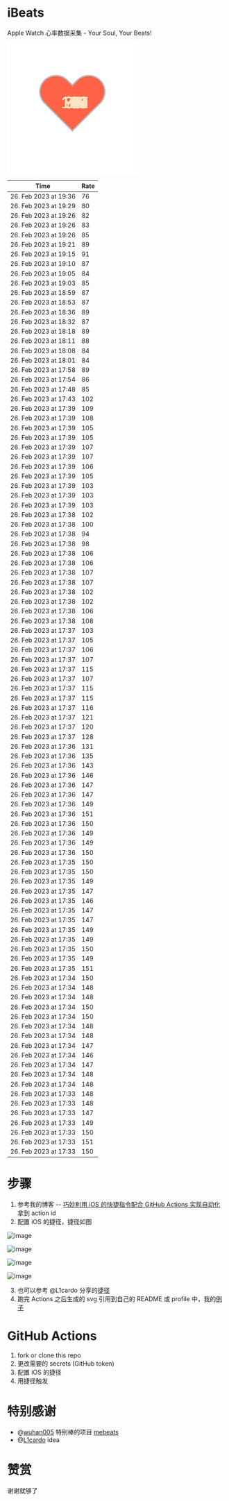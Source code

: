 # iBeats
Apple Watch 心率数据采集 - Your Soul, Your Beats!

![](./files/heart.svg)

<!--START_SECTION:my_heart_rate-->
| Time | Rate | 
 | ---- | ---- | 
| 26. Feb 2023 at 19:36 | 76 |
| 26. Feb 2023 at 19:29 | 80 |
| 26. Feb 2023 at 19:26 | 82 |
| 26. Feb 2023 at 19:26 | 83 |
| 26. Feb 2023 at 19:26 | 85 |
| 26. Feb 2023 at 19:21 | 89 |
| 26. Feb 2023 at 19:15 | 91 |
| 26. Feb 2023 at 19:10 | 87 |
| 26. Feb 2023 at 19:05 | 84 |
| 26. Feb 2023 at 19:03 | 85 |
| 26. Feb 2023 at 18:59 | 87 |
| 26. Feb 2023 at 18:53 | 87 |
| 26. Feb 2023 at 18:36 | 89 |
| 26. Feb 2023 at 18:32 | 87 |
| 26. Feb 2023 at 18:18 | 89 |
| 26. Feb 2023 at 18:11 | 88 |
| 26. Feb 2023 at 18:08 | 84 |
| 26. Feb 2023 at 18:01 | 84 |
| 26. Feb 2023 at 17:58 | 89 |
| 26. Feb 2023 at 17:54 | 86 |
| 26. Feb 2023 at 17:48 | 85 |
| 26. Feb 2023 at 17:43 | 102 |
| 26. Feb 2023 at 17:39 | 109 |
| 26. Feb 2023 at 17:39 | 108 |
| 26. Feb 2023 at 17:39 | 105 |
| 26. Feb 2023 at 17:39 | 105 |
| 26. Feb 2023 at 17:39 | 107 |
| 26. Feb 2023 at 17:39 | 107 |
| 26. Feb 2023 at 17:39 | 106 |
| 26. Feb 2023 at 17:39 | 105 |
| 26. Feb 2023 at 17:39 | 103 |
| 26. Feb 2023 at 17:39 | 103 |
| 26. Feb 2023 at 17:39 | 103 |
| 26. Feb 2023 at 17:38 | 102 |
| 26. Feb 2023 at 17:38 | 100 |
| 26. Feb 2023 at 17:38 | 94 |
| 26. Feb 2023 at 17:38 | 98 |
| 26. Feb 2023 at 17:38 | 106 |
| 26. Feb 2023 at 17:38 | 106 |
| 26. Feb 2023 at 17:38 | 107 |
| 26. Feb 2023 at 17:38 | 107 |
| 26. Feb 2023 at 17:38 | 102 |
| 26. Feb 2023 at 17:38 | 102 |
| 26. Feb 2023 at 17:38 | 106 |
| 26. Feb 2023 at 17:38 | 108 |
| 26. Feb 2023 at 17:37 | 103 |
| 26. Feb 2023 at 17:37 | 105 |
| 26. Feb 2023 at 17:37 | 106 |
| 26. Feb 2023 at 17:37 | 107 |
| 26. Feb 2023 at 17:37 | 115 |
| 26. Feb 2023 at 17:37 | 107 |
| 26. Feb 2023 at 17:37 | 115 |
| 26. Feb 2023 at 17:37 | 115 |
| 26. Feb 2023 at 17:37 | 116 |
| 26. Feb 2023 at 17:37 | 121 |
| 26. Feb 2023 at 17:37 | 120 |
| 26. Feb 2023 at 17:37 | 128 |
| 26. Feb 2023 at 17:36 | 131 |
| 26. Feb 2023 at 17:36 | 135 |
| 26. Feb 2023 at 17:36 | 143 |
| 26. Feb 2023 at 17:36 | 146 |
| 26. Feb 2023 at 17:36 | 147 |
| 26. Feb 2023 at 17:36 | 147 |
| 26. Feb 2023 at 17:36 | 149 |
| 26. Feb 2023 at 17:36 | 151 |
| 26. Feb 2023 at 17:36 | 150 |
| 26. Feb 2023 at 17:36 | 149 |
| 26. Feb 2023 at 17:36 | 149 |
| 26. Feb 2023 at 17:36 | 150 |
| 26. Feb 2023 at 17:35 | 150 |
| 26. Feb 2023 at 17:35 | 150 |
| 26. Feb 2023 at 17:35 | 149 |
| 26. Feb 2023 at 17:35 | 147 |
| 26. Feb 2023 at 17:35 | 146 |
| 26. Feb 2023 at 17:35 | 147 |
| 26. Feb 2023 at 17:35 | 147 |
| 26. Feb 2023 at 17:35 | 149 |
| 26. Feb 2023 at 17:35 | 149 |
| 26. Feb 2023 at 17:35 | 150 |
| 26. Feb 2023 at 17:35 | 149 |
| 26. Feb 2023 at 17:35 | 151 |
| 26. Feb 2023 at 17:34 | 150 |
| 26. Feb 2023 at 17:34 | 148 |
| 26. Feb 2023 at 17:34 | 148 |
| 26. Feb 2023 at 17:34 | 150 |
| 26. Feb 2023 at 17:34 | 150 |
| 26. Feb 2023 at 17:34 | 148 |
| 26. Feb 2023 at 17:34 | 148 |
| 26. Feb 2023 at 17:34 | 147 |
| 26. Feb 2023 at 17:34 | 146 |
| 26. Feb 2023 at 17:34 | 147 |
| 26. Feb 2023 at 17:34 | 148 |
| 26. Feb 2023 at 17:34 | 148 |
| 26. Feb 2023 at 17:33 | 148 |
| 26. Feb 2023 at 17:33 | 148 |
| 26. Feb 2023 at 17:33 | 147 |
| 26. Feb 2023 at 17:33 | 149 |
| 26. Feb 2023 at 17:33 | 150 |
| 26. Feb 2023 at 17:33 | 151 |
| 26. Feb 2023 at 17:33 | 150 |

<!--END_SECTION:my_heart_rate-->

# 步骤
1. 参考我的博客 -- [巧妙利用 iOS 的快捷指令配合 GitHub Actions 实现自动化](https://github.com/yihong0618/gitblog/issues/198) 拿到 action id
2. 配置 iOS 的捷径，捷径如图

![image](https://user-images.githubusercontent.com/15976103/122154218-0db0b480-ce97-11eb-93bb-5aec07c558dc.png)

![image](https://user-images.githubusercontent.com/15976103/122154236-186b4980-ce97-11eb-8e4b-70551a0391ae.png)

![image](https://user-images.githubusercontent.com/15976103/122154268-2d47dd00-ce97-11eb-902e-3acf292265a9.png)

![image](https://user-images.githubusercontent.com/15976103/122174055-fa144680-ceb4-11eb-9be2-3eb83cd516f7.png)

3. 也可以参考 @L1cardo 分享的[捷径](https://www.icloud.com/shortcuts/6ab6047b459c41ad822ad6b94b1c03d4)
4. 跑完 Actions 之后生成的 svg 引用到自己的 README 或 profile 中，我的[例子](https://github.com/yihong0618) 

# GitHub Actions

1. fork or clone this repo
2. 更改需要的 secrets (GitHub token)
3. 配置 iOS 的捷径
4. 用捷径触发

# 特别感谢
- @[wuhan005](https://github.com/wuhan005) 特别棒的项目 [mebeats](https://github.com/wuhan005/mebeats)
- @[L1cardo](https://github.com/L1cardo) idea

# 赞赏
谢谢就够了
